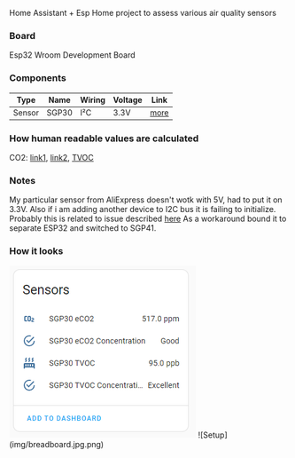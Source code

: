 Home Assistant + Esp Home project to assess various air quality sensors

### Board
Esp32 Wroom Development Board

### Components
|Type|Name| Wiring| Voltage | Link
|--|--|--|--|--
|Sensor |SGP30| I²C | 3.3V |[more](https://esphome.io/components/sensor/sgp30.html)

### How human readable values are calculated
CO2: [link1](https://www.co2meter.com/blogs/news/high-carbon-dioxide-co2-levels-indoors), [link2](https://www.kane.co.uk/knowledge-centre/what-are-safe-levels-of-co-and-co2-in-rooms),  [TVOC](https://learn.kaiterra.com/en/resources/understanding-tvoc-volatile-organic-compounds)
  
### Notes
My particular sensor from AliExpress doesn't wotk with 5V, had to put it on 3.3V.
Also if i am adding another device to I2C bus it is failing to initialize.
Probably this is related to issue described [here](https://github.com/nkitanov/iaq_board/issues/10)
As a workaround bound it to separate ESP32 and switched to SGP41.

### How it looks
![View in HA ](img/home_assistant.png)
![Setup] (img/breadboard.jpg.png)